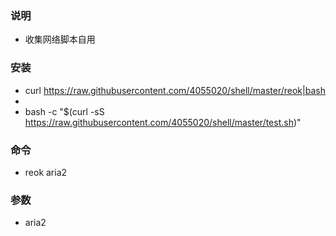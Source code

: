 ### 说明
- 收集网络脚本自用

### 安装
- curl https://raw.githubusercontent.com/4055020/shell/master/reok|bash
-
- bash -c "$(curl -sS https://raw.githubusercontent.com/4055020/shell/master/test.sh)"

### 命令

- reok aria2

### 参数
- aria2

